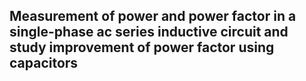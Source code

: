 ## Measurement of power and power factor in a single-phase ac series inductive circuit and study improvement of power factor using capacitors
